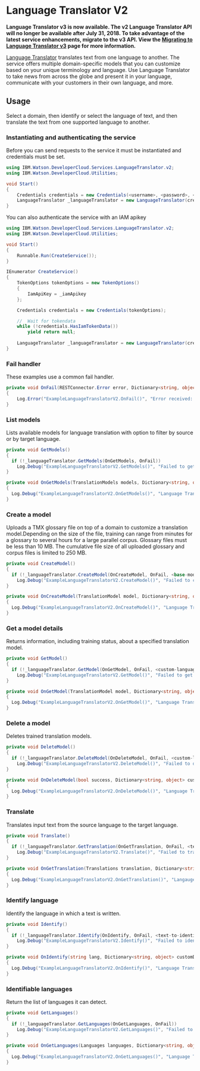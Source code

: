 # Language Translator V2

**Language Translator v3 is now available. The v2 Language Translator API will no longer be available after July 31, 2018. To take advantage of the latest service enhancements, migrate to the v3 API. View the [Migrating to Language Translator v3](https://console.bluemix.net/docs/services/language-translator/migrating.html) page for more information.**

[Language Translator][language_translator] translates text from one language to another. The service offers multiple domain-specific models that you can customize based on your unique terminology and language. Use Language Translator to take news from across the globe and present it in your language, communicate with your customers in their own language, and more.

## Usage
Select a domain, then identify or select the language of text, and then translate the text from one supported language to another.

### Instantiating and authenticating the service
Before you can send requests to the service it must be instantiated and credentials must be set.
```cs
using IBM.Watson.DeveloperCloud.Services.LanguageTranslator.v2;
using IBM.Watson.DeveloperCloud.Utilities;

void Start()
{
    Credentials credentials = new Credentials(<username>, <password>, <url>);
    LanguageTranslator _languageTranslator = new LanguageTranslator(credentials);
}
```


You can also authenticate the service with an IAM apikey
```cs
using IBM.Watson.DeveloperCloud.Services.LanguageTranslator.v2;
using IBM.Watson.DeveloperCloud.Utilities;

void Start()
{
    Runnable.Run(CreateService());
}

IEnumerator CreateService()
{
    TokenOptions tokenOptions = new TokenOptions()
    {
        IamApiKey = _iamApikey
    };

    Credentials credentials = new Credentials(tokenOptions);

    //  Wait for tokendata
    while (!credentials.HasIamTokenData())
        yield return null;
        
    LanguageTranslator _languageTranslator = new LanguageTranslator(credentials);
}
```


### Fail handler
These examples use a common fail handler.
```cs
private void OnFail(RESTConnector.Error error, Dictionary<string, object> customData)
{
    Log.Error("ExampleLanguageTranslatorV2.OnFail()", "Error received: {0}", error.ToString());
}
```



### List models
Lists available models for language translation with option to filter by source or by target language.
```cs
private void GetModels()
{
  if (!_languageTranslator.GetModels(OnGetModels, OnFail))
    Log.Debug("ExampleLanguageTranslatorV2.GetModels()", "Failed to get models.");
}

private void OnGetModels(TranslationModels models, Dictionary<string, object> customData)
{
  Log.Debug("ExampleLanguageTranslatorV2.OnGetModels()", "Language Translator - Get models response: {0}", customData["json"].ToString());
}
```





### Create a model
Uploads a TMX glossary file on top of a domain to customize a translation model.Depending on the size of the file, training can range from minutes for a glossary to several hours for a large parallel corpus. Glossary files must be less than 10 MB. The cumulative file size of all uploaded glossary and corpus files is limited to 250 MB.
```cs
private void CreateModel()
{
  if (!_languageTranslator.CreateModel(OnCreateModel, OnFail, <base-model-name>, <custom-model-name>, <glossary-filepath>))
    Log.Debug("ExampleLanguageTranslatorV2.CreateModel()", "Failed to create model.");
}

private void OnCreateModel(TranslationModel model, Dictionary<string, object> customData)
{
  Log.Debug("ExampleLanguageTranslatorV2.OnCreateModel()", "Language Translator - Create model response: {0}", customData["json"].ToString());
}
```





### Get a model details
Returns information, including training status, about a specified translation model.
```cs
private void GetModel()
{
  if (!_languageTranslator.GetModel(OnGetModel, OnFail, <custom-language-model-id>))
    Log.Debug("ExampleLanguageTranslatorV2.GetModel()", "Failed to get model.");
}

private void OnGetModel(TranslationModel model, Dictionary<string, object> customData)
{
  Log.Debug("ExampleLanguageTranslatorV2.OnGetModel()", "Language Translator - Get model response: {0}", customData["json"].ToString());
}
```





### Delete a model
Deletes trained translation models.
```cs
private void DeleteModel()
{
  if (!_languageTranslator.DeleteModel(OnDeleteModel, OnFail, <custom-language-model-id>))
    Log.Debug("ExampleLanguageTranslatorV2.DeleteModel()", "Failed to delete model.");
}

private void OnDeleteModel(bool success, Dictionary<string, object> customData)
{
  Log.Debug("ExampleLanguageTranslatorV2.OnDeleteModel()", "Language Translator - Delete model response: success: {0}", success);
}
```





### Translate
Translates input text from the source language to the target language.
```cs
private void Translate()
{
  if (!_languageTranslator.GetTranslation(OnGetTranslation, OnFail, <text-to-translate>, <from-language>, <to-language>))
    Log.Debug("ExampleLanguageTranslatorV2.Translate()", "Failed to translate.");
}

private void OnGetTranslation(Translations translation, Dictionary<string, object> customData)
{
  Log.Debug("ExampleLanguageTranslatorV2.OnGetTranslation()", "Langauge Translator - Translate Response: {0}", customData["json"].ToString());
}
```




### Identify language
Identify the language in which a text is written.
```cs
private void Identify()
{
  if (!_languageTranslator.Identify(OnIdentify, OnFail, <text-to-identify>))
    Log.Debug("ExampleLanguageTranslatorV2.Identify()", "Failed to identify language.");
}

private void OnIdentify(string lang, Dictionary<string, object> customData)
{
  Log.Debug("ExampleLanguageTranslatorV2.OnIdentify()", "Language Translator - Identify response: {0}", customData["json"].ToString());
}
```





### Identifiable languages
Return the list of languages it can detect.
```cs
private void GetLanguages()
{
  if (!_languageTranslator.GetLanguages(OnGetLanguages, OnFail))
    Log.Debug("ExampleLanguageTranslatorV2.GetLanguages()", "Failed to get languages.");
}

private void OnGetLanguages(Languages languages, Dictionary<string, object> customData)
{
  Log.Debug("ExampleLanguageTranslatorV2.OnGetLanguages()", "Language Translator - Get languages response: {0}", customData["json"].ToString());
}
```





[language_translator]: https://www.ibm.com/watson/services/language-translator/
